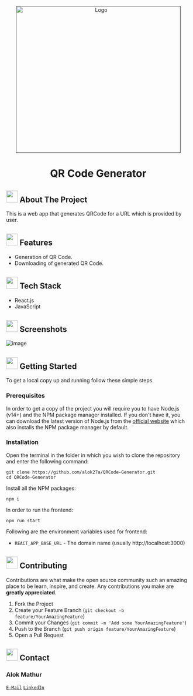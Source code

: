 <!-- HEADING WITH IMAGE -->
<div align="center">
  <a href="">
    <img src="https://user-images.githubusercontent.com/73957024/174661430-40c8eda8-cd91-4d41-b5c9-3f658f3c78bb.png" alt="Logo" width="450" height="400">
  </a>
  <h1 align="center">QR Code Generator</h1>
</div>

<!-- ABOUT THE PROJECT -->

## <img src="https://openclipart.org/download/307315/1538154643.svg" width="32" height="32"> About The Project

This is a web app that generates QRCode for a URL which is provided by user.

## <img src="https://cdn-icons-png.flaticon.com/512/427/427735.png" width="32" height="32">  Features

* Generation of QR Code.
* Downloading of generated QR Code.

## <img src="https://techstackapps.com/media/2019/11/TechStackApps-logo-icon.png" width="32" height="32"> Tech Stack

* React.js
* JavaScript

<!-- SCREENSHOTS -->

## <img src="https://cdn-icons-png.flaticon.com/512/6823/6823853.png" width="32" height="32">  Screenshots

![image](https://user-images.githubusercontent.com/73957024/174660324-2aa5d71b-697e-47bb-88bb-811887ee7063.png)


<!-- GETTING STARTED -->
## <img src="https://cdn.iconscout.com/icon/free/png-512/laptop-user-1-1179329.png" width="32" height="32"> Getting Started

To get a local copy up and running follow these simple steps.
### Prerequisites
In order to get a copy of the project you will require you to have Node.js (v14+) and the NPM package manager installed. If you don't have it, you can download the latest version of Node.js from the [official website](https://nodejs.org/en/download/) which also installs the NPM package manager by default.
### Installation
Open the terminal in the folder in which you wish to clone the repository and enter the following command:
``` 
git clone https://github.com/alok27a/QRCode-Generator.git
cd QRCode-Generator
```
Install all the NPM packages:
```
npm i 
```
In order to run the frontend:
```
npm run start
```

Following are the environment variables used for frontend:
- `REACT_APP_BASE_URL` - The domain name (usually http://localhost:3000)

<!-- CONTRIBUTING -->
## <img src="https://hpe-developer-portal.s3.amazonaws.com/uploads/media/2020/3/git-icon-1788c-1590702885345.png" width=32 height=32> Contributing

Contributions are what make the open source community such an amazing place to be learn, inspire, and create. Any contributions you make are **greatly appreciated**.

1. Fork the Project
2. Create your Feature Branch (`git checkout -b feature/YourAmazingFeature`)
3. Commit your Changes (`git commit -m 'Add some YourAmazingFeature'`)
4. Push to the Branch (`git push origin feature/YourAmazingFeature`)
5. Open a Pull Request


<!-- CONTACT -->
## <img src="https://upload.wikimedia.org/wikipedia/commons/thumb/9/93/Google_Contacts_icon.svg/1024px-Google_Contacts_icon.svg.png" width=32 height=32> Contact

### Alok Mathur
[`E-Mail`](mailto:alok.mathur0302@gmail.com)
[`LinkedIn`](https://www.linkedin.com/in/alok-mathur-5aab4534/)

